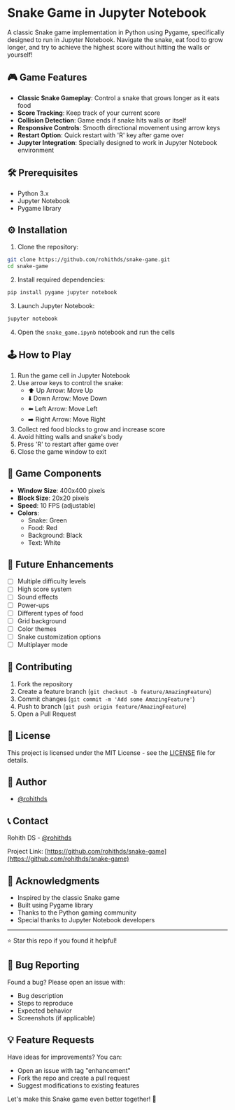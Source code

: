 # Snake Game in Jupyter Notebook

A classic Snake game implementation in Python using Pygame, specifically designed to run in Jupyter Notebook. Navigate the snake, eat food to grow longer, and try to achieve the highest score without hitting the walls or yourself!

## 🎮 Game Features

- **Classic Snake Gameplay**: Control a snake that grows longer as it eats food
- **Score Tracking**: Keep track of your current score
- **Collision Detection**: Game ends if snake hits walls or itself
- **Responsive Controls**: Smooth directional movement using arrow keys
- **Restart Option**: Quick restart with 'R' key after game over
- **Jupyter Integration**: Specially designed to work in Jupyter Notebook environment

## 🛠️ Prerequisites

- Python 3.x
- Jupyter Notebook
- Pygame library

## ⚙️ Installation

1. Clone the repository:
```bash
git clone https://github.com/rohithds/snake-game.git
cd snake-game
```

2. Install required dependencies:
```bash
pip install pygame jupyter notebook
```

3. Launch Jupyter Notebook:
```bash
jupyter notebook
```

4. Open the `snake_game.ipynb` notebook and run the cells

## 🕹️ How to Play

1. Run the game cell in Jupyter Notebook
2. Use arrow keys to control the snake:
   - ⬆️ Up Arrow: Move Up
   - ⬇️ Down Arrow: Move Down
   - ⬅️ Left Arrow: Move Left
   - ➡️ Right Arrow: Move Right
3. Collect red food blocks to grow and increase score
4. Avoid hitting walls and snake's body
5. Press 'R' to restart after game over
6. Close the game window to exit

## 🎯 Game Components

- **Window Size**: 400x400 pixels
- **Block Size**: 20x20 pixels
- **Speed**: 10 FPS (adjustable)
- **Colors**:
  - Snake: Green
  - Food: Red
  - Background: Black
  - Text: White

## 🚀 Future Enhancements

- [ ] Multiple difficulty levels
- [ ] High score system
- [ ] Sound effects
- [ ] Power-ups
- [ ] Different types of food
- [ ] Grid background
- [ ] Color themes
- [ ] Snake customization options
- [ ] Multiplayer mode

## 🤝 Contributing

1. Fork the repository
2. Create a feature branch (`git checkout -b feature/AmazingFeature`)
3. Commit changes (`git commit -m 'Add some AmazingFeature'`)
4. Push to branch (`git push origin feature/AmazingFeature`)
5. Open a Pull Request

## 📝 License

This project is licensed under the MIT License - see the [LICENSE](LICENSE) file for details.

## 👤 Author

- [@rohithds](https://github.com/rohithds)

## 📞 Contact

Rohith DS - [@rohithds](https://github.com/rohithds)

Project Link: [https://github.com/rohithds/snake-game](https://github.com/rohithds/snake-game)

## 🙏 Acknowledgments

- Inspired by the classic Snake game
- Built using Pygame library
- Thanks to the Python gaming community
- Special thanks to Jupyter Notebook developers

---
⭐ Star this repo if you found it helpful!

## 🐛 Bug Reporting

Found a bug? Please open an issue with:
- Bug description
- Steps to reproduce
- Expected behavior
- Screenshots (if applicable)

## 💡 Feature Requests

Have ideas for improvements? You can:
- Open an issue with tag "enhancement"
- Fork the repo and create a pull request
- Suggest modifications to existing features

Let's make this Snake game even better together! 🐍
